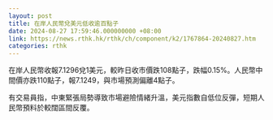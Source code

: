 ```yaml
---
layout: post
title: 在岸人民幣兌美元低收逾百點子
date: 2024-08-27 17:59:46.000000000 +08:00
link: https://news.rthk.hk/rthk/ch/component/k2/1767864-20240827.htm
categories: rthk
---
```


在岸人民幣收報7.1296兌1美元，較昨日收市價跌108點子，跌幅0.15%。人民幣中間價亦跌110點子，報7.1249，與市場預測偏離4點子。

有交易員指，中東緊張局勢導致市場避險情緒升溫，美元指數自低位反彈，短期人民幣預料於較闊區間反覆。
